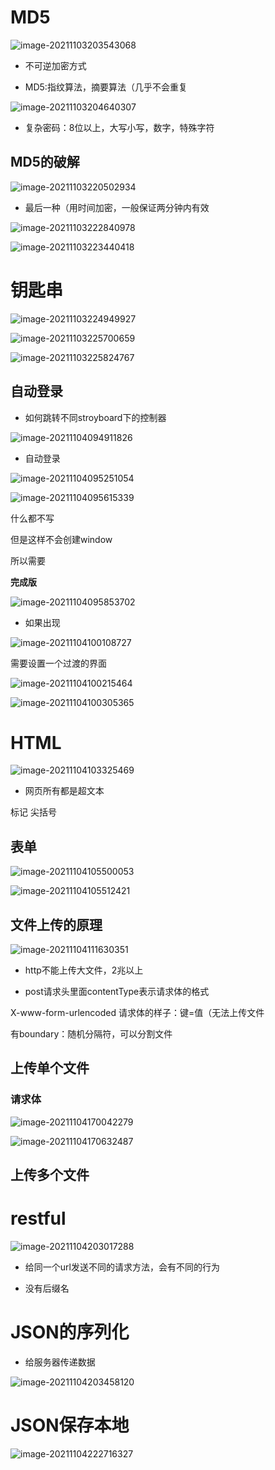 # MD5

![image-20211103203543068](%E7%AC%94%E8%AE%B0.assets/image-20211103203543068.png)

- 不可逆加密方式

- MD5:指纹算法，摘要算法（几乎不会重复

![image-20211103204640307](%E7%AC%94%E8%AE%B0.assets/image-20211103204640307.png)

- 复杂密码：8位以上，大写小写，数字，特殊字符

## MD5的破解

![image-20211103220502934](%E7%AC%94%E8%AE%B0.assets/image-20211103220502934.png)

- 最后一种（用时间加密，一般保证两分钟内有效

![image-20211103222840978](%E7%AC%94%E8%AE%B0.assets/image-20211103222840978.png)

![image-20211103223440418](%E7%AC%94%E8%AE%B0.assets/image-20211103223440418.png)

# 钥匙串

![image-20211103224949927](%E7%AC%94%E8%AE%B0.assets/image-20211103224949927.png)

![image-20211103225700659](%E7%AC%94%E8%AE%B0.assets/image-20211103225700659.png)

![image-20211103225824767](%E7%AC%94%E8%AE%B0.assets/image-20211103225824767.png)

## 自动登录

- 如何跳转不同stroyboard下的控制器

![image-20211104094911826](%E7%AC%94%E8%AE%B0.assets/image-20211104094911826.png)

- 自动登录

![image-20211104095251054](%E7%AC%94%E8%AE%B0.assets/image-20211104095251054.png)

![image-20211104095615339](%E7%AC%94%E8%AE%B0.assets/image-20211104095615339.png)

什么都不写

但是这样不会创建window

所以需要

**完成版**

![image-20211104095853702](%E7%AC%94%E8%AE%B0.assets/image-20211104095853702.png)

- 如果出现

![image-20211104100108727](%E7%AC%94%E8%AE%B0.assets/image-20211104100108727.png)

需要设置一个过渡的界面

![image-20211104100215464](%E7%AC%94%E8%AE%B0.assets/image-20211104100215464.png)

![image-20211104100305365](%E7%AC%94%E8%AE%B0.assets/image-20211104100305365.png)

# HTML

![image-20211104103325469](%E7%AC%94%E8%AE%B0.assets/image-20211104103325469.png)

- 网页所有都是超文本

标记 尖括号

## 表单

![image-20211104105500053](%E7%AC%94%E8%AE%B0.assets/image-20211104105500053.png)

![image-20211104105512421](%E7%AC%94%E8%AE%B0.assets/image-20211104105512421.png)

## 文件上传的原理

![image-20211104111630351](%E7%AC%94%E8%AE%B0.assets/image-20211104111630351.png)

- http不能上传大文件，2兆以上

- post请求头里面contentType表示请求体的格式

X-www-form-urlencoded 请求体的样子：键=值（无法上传文件

有boundary：随机分隔符，可以分割文件

## 上传单个文件

### 请求体

![image-20211104170042279](%E7%AC%94%E8%AE%B0.assets/image-20211104170042279.png)

![image-20211104170632487](%E7%AC%94%E8%AE%B0.assets/image-20211104170632487.png)

## 上传多个文件

# restful

![image-20211104203017288](%E7%AC%94%E8%AE%B0.assets/image-20211104203017288.png)

- 给同一个url发送不同的请求方法，会有不同的行为

- 没有后缀名

# JSON的序列化

- 给服务器传递数据

![image-20211104203458120](%E7%AC%94%E8%AE%B0.assets/image-20211104203458120.png)

# JSON保存本地

![image-20211104222716327](%E7%AC%94%E8%AE%B0.assets/image-20211104222716327.png)

